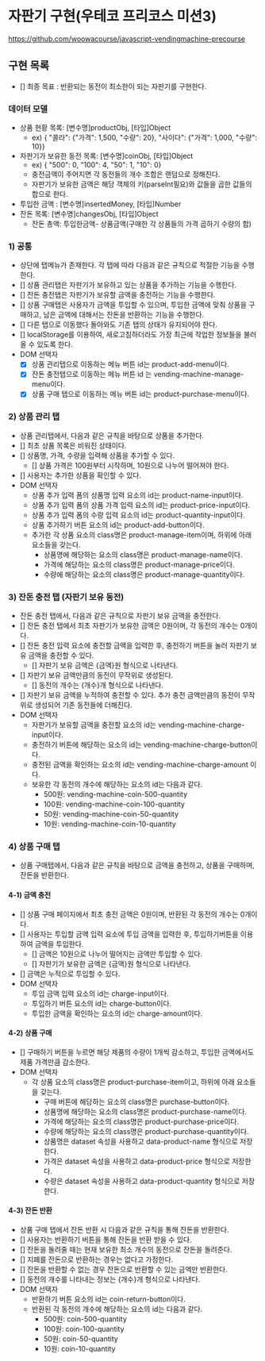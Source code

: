 # 자판기 구현(우테코 프리코스 미션3)

https://github.com/woowacourse/javascript-vendingmachine-precourse

## 구현 목록

- [] 최종 목표 : 반환되는 동전이 최소한이 되는 자판기를 구현한다.

### 데이터 모델

- 상품 현황 목록: [변수명]productObj, [타입]Object
  - ex) { "콜라": {"가격": 1,500, "수량": 20}, "사이다": {"가격": 1,000, "수량": 10}}
- 자판기가 보유한 동전 목록: [변수명]coinObj, [타입]Object
  - ex) { "500": 0, "100": 4, "50": 1, "10": 0}
  - 충전금액이 주어지면 각 동전들의 개수 조합은 랜덤으로 정해진다.
  - 자판기가 보유한 금액은 해당 객체의 키(parseInt필요)와 값들을 곱한 값들의 합으로 한다.
- 투입한 금액 : [변수명]insertedMoney, [타입]Number
- 잔돈 목록: [변수명]changesObj, [타입]Object
  - 잔돈 총액: 투입한금액- 상품금액(구매한 각 상품들의 가격 곱하기 수량의 합)

### 1) 공통

- 상단에 탭메뉴가 존재한다. 각 탭에 따라 다음과 같은 규칙으로 적절한 기능을 수행한다.
- [] 상품 관리탭은 자판기가 보유하고 있는 상품을 추가하는 기능을 수행한다.
- [] 잔돈 충전탭은 자판기가 보유할 금액을 충전하는 기능을 수행한다.
- [] 상품 구매탭은 사용자가 금액을 투입할 수 있으며, 투입한 금액에 맞춰 상품을 구매하고, 남은 금액에 대해서는 잔돈을 반환하는 기능을 수행한다.
- [] 다른 탭으로 이동했다 돌아와도 기존 탭의 상태가 유지되어야 한다.
- [] localStorage를 이용하여, 새로고침하더라도 가장 최근에 작업한 정보들을 불러올 수 있도록 한다.
- DOM 선택자
  - [x] 상품 관리탭으로 이동하는 메뉴 버튼 id는 product-add-menu이다.
  - [x] 잔돈 충전탭으로 이동하는 메뉴 버튼 id 는 vending-machine-manage-menu이다.
  - [x] 상품 구매 탭으로 이동하는 메뉴 버튼 id는 product-purchase-menu이다.

### 2) 상품 관리 탭

- 상품 관리탭에서, 다음과 같은 규칙을 바탕으로 상품을 추가한다.
- [] 최초 상품 목록은 비워진 상태이다.
- [] 상품명, 가격, 수량을 입력해 상품을 추가할 수 있다.
  - [] 상품 가격은 100원부터 시작하며, 10원으로 나누어 떨어져야 한다.
- [] 사용자는 추가한 상품을 확인할 수 있다.
- DOM 선택자
  - 상품 추가 입력 폼의 상품명 입력 요소의 id는 product-name-input이다.
  - 상품 추가 입력 폼의 상품 가격 입력 요소의 id는 product-price-input이다.
  - 상품 추가 입력 폼의 수량 입력 요소의 id는 product-quantity-input이다.
  - 상품 추가하기 버튼 요소의 id는 product-add-button이다.
  - 추가한 각 상품 요소의 class명은 product-manage-item이며, 하위에 아래 요소들을 갖는다.
    - 상품명에 해당하는 요소의 class명은 product-manage-name이다.
    - 가격에 해당하는 요소의 class명은 product-manage-price이다.
    - 수량에 해당하는 요소의 class명은 product-manage-quantity이다.

### 3) 잔돈 충전 탭 (자판기 보유 동전)

- 잔돈 충전 탭에서, 다음과 같은 규칙으로 자판기 보유 금액을 충전한다.
- [] 잔돈 충전 탭에서 최초 자판기가 보유한 금액은 0원이며, 각 동전의 개수는 0개이다.
- [] 잔돈 충전 입력 요소에 충전할 금액을 입력한 후, 충전하기 버튼을 눌러 자판기 보유 금액을 충전할 수 있다.
  - [] 자판기 보유 금액은 {금액}원 형식으로 나타낸다.
- [] 자판기 보유 금액만큼의 동전이 무작위로 생성된다.
  - [] 동전의 개수는 {개수}개 형식으로 나타낸다.
- [] 자판기 보유 금액을 누적하여 충전할 수 있다. 추가 충전 금액만큼의 동전이 무작위로 생성되어 기존 동전들에 더해진다.
- DOM 선택자
  - 자판기가 보유할 금액을 충전할 요소의 id는 vending-machine-charge-input이다.
  - 충전하기 버튼에 해당하는 요소의 id는 vending-machine-charge-button이다.
  - 충전된 금액을 확인하는 요소의 id는 vending-machine-charge-amount 이다.
  - 보유한 각 동전의 개수에 해당하는 요소의 id는 다음과 같다.
    - 500원: vending-machine-coin-500-quantity
    - 100원: vending-machine-coin-100-quantity
    - 50원: vending-machine-coin-50-quantity
    - 10원: vending-machine-coin-10-quantity

### 4) 상품 구매 탭

- 상품 구매탭에서, 다음과 같은 규칙을 바탕으로 금액을 충전하고, 상품을 구매하며, 잔돈을 반환한다.

#### 4-1) 금액 충전

- [] 상품 구매 페이지에서 최초 충전 금액은 0원이며, 반환된 각 동전의 개수는 0개이다.
- [] 사용자는 투입할 금액 입력 요소에 투입 금액을 입력한 후, 투입하기버튼을 이용하여 금액을 투입한다.
  - [] 금액은 10원으로 나누어 떨어지는 금액만 투입할 수 있다.
  - [] 자판기가 보유한 금액은 {금액}원 형식으로 나타낸다.
- [] 금액은 누적으로 투입할 수 있다.
- DOM 선택자
  - 투입 금액 입력 요소의 id는 charge-input이다.
  - 투입하기 버튼 요소의 id는 charge-button이다.
  - 투입한 금액을 확인하는 요소의 id는 charge-amount이다.

#### 4-2) 상품 구매

- [] 구매하기 버튼을 누르면 해당 제품의 수량이 1개씩 감소하고, 투입한 금액에서도 제품 가격만큼 감소한다.
- DOM 선택자
  - 각 상품 요소의 class명은 product-purchase-item이고, 하위에 아래 요소들을 갖는다.
    - 구매 버튼에 해당하는 요소의 class명은 purchase-button이다.
    - 상품명에 해당하는 요소의 class명은 product-purchase-name이다.
    - 가격에 해당하는 요소의 class명은 product-purchase-price이다.
    - 수량에 해당하는 요소의 class명은 product-purchase-quantity이다.
    - 상품명은 dataset 속성을 사용하고 data-product-name 형식으로 저장한다.
    - 가격은 dataset 속성을 사용하고 data-product-price 형식으로 저장한다.
    - 수량은 dataset 속성을 사용하고 data-product-quantity 형식으로 저장한다.

#### 4-3) 잔돈 반환

- 상품 구매 탭에서 잔돈 반환 시 다음과 같은 규칙을 통해 잔돈을 반환한다.
- [] 사용자는 반환하기 버튼을 통해 잔돈을 반환 받을 수 있다.
- [] 잔돈을 돌려줄 때는 현재 보유한 최소 개수의 동전으로 잔돈을 돌려준다.
- [] 지폐를 잔돈으로 반환하는 경우는 없다고 가정한다.
- [] 잔돈을 반환할 수 없는 경우 잔돈으로 반환할 수 있는 금액만 반환한다.
- [] 동전의 개수를 나타내는 정보는 {개수}개 형식으로 나타낸다.
- DOM 선택자
  - 반환하기 버튼 요소의 id는 coin-return-button이다.
  - 반환된 각 동전의 개수에 해당하는 요소의 id는 다음과 같다.
    - 500원: coin-500-quantity
    - 100원: coin-100-quantity
    - 50원: coin-50-quantity
    - 10원: coin-10-quantity
